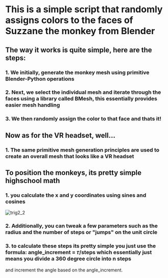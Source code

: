 # This is a simple script that randomly assigns colors to the faces of Suzzane the monkey from Blender
## The way it works is quite simple, here are the steps:
### 1. We initially, generate the monkey mesh using primitive Blender-Python operations
### 2. Next, we select the individual mesh and iterate through the faces using a library called BMesh, this essentially provides easier mesh handling
### 3. We then randomly assign the color to that face and thats it!

## Now as for the VR headset, well...
### 1. The same primitive mesh generation principles are used to create an overall mesh that looks like a VR headset

## To position the monkeys, its pretty simple highschool math
### 1. you calculate the x and y coordinates using sines and cosines
![trig2_2](https://github.com/user-attachments/assets/a0d3fe68-8b7a-4156-9b19-0bc6bc4cdb2c)
### 2. Additionally, you can tweak a few parameters such as the radius and the number of steps or "jumps" on the unit circle
### 3. to calculate these steps its pretty simple you just use the formula: angle_increment = 𝜏/steps which essentially just means you divide a 360 degree circle into n steps 
and increment the angle based on the angle_increment.

